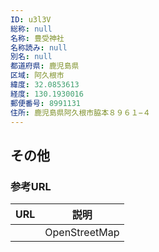 ```yaml
---
ID: u3l3V
総称: null
名称: 豊受神社
名称読み: null
別名: null
都道府県: 鹿児島県
区域: 阿久根市
緯度: 32.0853613
経度: 130.1930016
郵便番号: 8991131
住所: 鹿児島県阿久根市脇本８９６１−４
---
```


## その他

### 参考URL

| URL | 説明          |
| --- | ------------- |
|     | OpenStreetMap |
